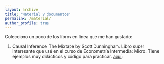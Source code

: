 ```yaml
---
layout: archive
title: "Material y documentos"
permalink: /material/
author_profile: true
---
```


Colecciono un poco de los libros en línea que me han gustado:
1. Causal Inference: The Mixtape by Scott Cunningham. Libro super interesante que usé en el curso de Econometría Intermedia: Micro. Tiene ejemplos muy didácticos y código para practicar. <u><a href="https://mixtape.scunning.com/">aquí</a></u>:<br/>
